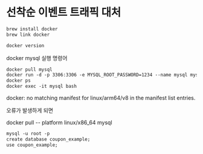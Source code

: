 # 선착순 이벤트 트래픽 대처



```markdown
brew install docker
brew link docker

docker version
```

docker mysql 실행 명령어

```markdown
docker pull mysql
docker run -d -p 3306:3306 -e MYSQL_ROOT_PASSWORD=1234 --name mysql mysql
docker ps
docker exec -it mysql bash
```



docker: no matching manifest for linux/arm64/v8 in the manifest list entries.

오류가 발생하게 되면&#x20;

docker pull -- platform linux/x86\_64 mysql



```markdown
mysql -u root -p
create database coupon_example;
use coupon_example;
```


